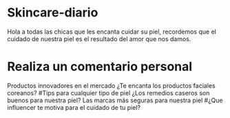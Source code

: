 # Skincare-diario
Hola a todas las chicas que les encanta cuidar su piel, recordemos que el cuidado de nuestra piel es el resultado del amor que nos damos. 
# Realiza un comentario personal
Productos innovadores en el mercado
¿Te encanta los productos faciales coreanos?
#Tips para cualquier tipo de piel
¿Los remedios caseros son buenos para nuestra piel?
Las marcas más seguras para nuestra piel
#¿Que influencer te motiva para el cuidado de tu piel?
